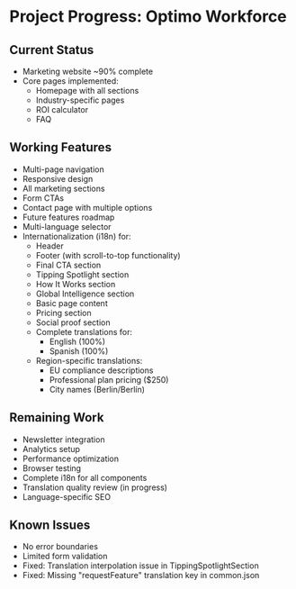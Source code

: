 # Project Progress: Optimo Workforce

## Current Status
- Marketing website ~90% complete
- Core pages implemented:
  - Homepage with all sections
  - Industry-specific pages
  - ROI calculator
  - FAQ

## Working Features
- Multi-page navigation
- Responsive design
- All marketing sections
- Form CTAs
- Contact page with multiple options
- Future features roadmap
- Multi-language selector
- Internationalization (i18n) for:
  - Header
  - Footer (with scroll-to-top functionality)
  - Final CTA section
  - Tipping Spotlight section
  - How It Works section
  - Global Intelligence section
  - Basic page content
  - Pricing section
  - Social proof section
  - Complete translations for:
    - English (100%)
    - Spanish (100%)
  - Region-specific translations:
    - EU compliance descriptions
    - Professional plan pricing ($250)
    - City names (Berlin/Berlín)

## Remaining Work
- Newsletter integration
- Analytics setup
- Performance optimization
- Browser testing
- Complete i18n for all components
- Translation quality review (in progress)
- Language-specific SEO

## Known Issues
- No error boundaries
- Limited form validation
- Fixed: Translation interpolation issue in TippingSpotlightSection
- Fixed: Missing "requestFeature" translation key in common.json
